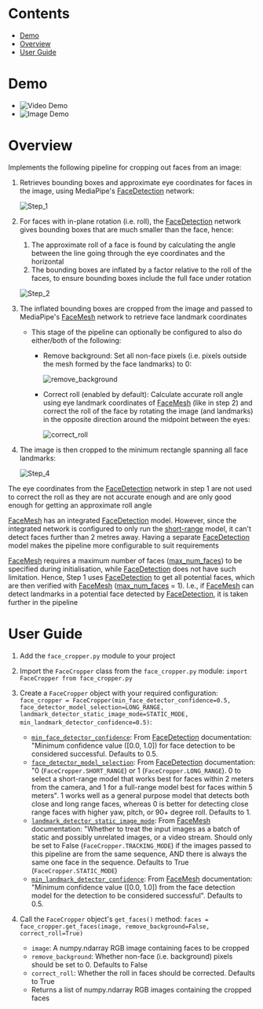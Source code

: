 # Contents
- [Demo](https://github.com/tsen-dev/face_cropper.py#demo)
- [Overview](https://github.com/tsen-dev/face_cropper.py#overview)
- [User Guide](https://github.com/tsen-dev/face_cropper.py#user-guide)

# Demo
- ![Video Demo](demo_link)
- ![Image Demo](demo_link)

# Overview
Implements the following pipeline for cropping out faces from an image:
1. Retrieves bounding boxes and approximate eye coordinates for faces in the image, using MediaPipe's [FaceDetection](https://google.github.io/mediapipe/solutions/face_detection.html) network:
   
    ![Step_1](step_1_link)
   

2. For faces with in-plane rotation (i.e. roll), the [FaceDetection](https://google.github.io/mediapipe/solutions/face_detection.html) network gives bounding boxes that are much smaller than the face, hence:
    1. The approximate roll of a face is found by calculating the angle between the line going through the eye coordinates and the horizontal
    2. The bounding boxes are inflated by a factor relative to the roll of the faces, to ensure bounding boxes include the full face under rotation
    
    ![Step_2](step_2_link) 
    

3. The inflated bounding boxes are cropped from the image and passed to MediaPipe's [FaceMesh](https://google.github.io/mediapipe/solutions/face_mesh.html) network to retrieve face landmark coordinates
    - This stage of the pipeline can optionally be configured to also do either/both of the following:
        - Remove background: Set all non-face pixels (i.e. pixels outside the mesh formed by the face landmarks) to 0:
          
            ![remove_background](remove_background_link)
        
        - Correct roll (enabled by default): Calculate accurate roll angle using eye landmark coordinates of [FaceMesh](https://google.github.io/mediapipe/solutions/face_mesh.html) (like in step 2) and correct the roll of the face by rotating the image (and landmarks) in the opposite direction around the midpoint between the eyes:
  
            ![correct_roll](correct_roll_link)

          
4. The image is then cropped to the minimum rectangle spanning all face landmarks:

    ![Step_4](step_2_link)


The eye coordinates from the [FaceDetection](https://google.github.io/mediapipe/solutions/face_detection.html) network in step 1 are not used to correct the roll as they are not accurate enough and are only good enough for getting an approximate roll angle
  

[FaceMesh](https://google.github.io/mediapipe/solutions/face_mesh.html) has an integrated [FaceDetection](https://google.github.io/mediapipe/solutions/face_detection.html) model. However, since the integrated network is configured to only run the [short-range](https://google.github.io/mediapipe/solutions/face_detection.html#model_selection) model, it can't detect faces further than 2 metres away. Having a separate [FaceDetection](https://google.github.io/mediapipe/solutions/face_detection.html) model makes the pipeline more configurable to suit requirements
  

[FaceMesh](https://google.github.io/mediapipe/solutions/face_mesh.html) requires a maximum number of faces ([max_num_faces](https://google.github.io/mediapipe/solutions/face_mesh.html#max_num_faces)) to be specified during initialisation, while [FaceDetection](https://google.github.io/mediapipe/solutions/face_detection.html) does not have such limitation. Hence, Step 1 uses [FaceDetection](https://google.github.io/mediapipe/solutions/face_detection.html) to get all potential faces, which are then verified with [FaceMesh](https://google.github.io/mediapipe/solutions/face_mesh.html) ([max_num_faces](https://google.github.io/mediapipe/solutions/face_mesh.html#max_num_faces) = 1). I.e., if [FaceMesh](https://google.github.io/mediapipe/solutions/face_mesh.html) can detect landmarks in a potential face detected by [FaceDetection](https://google.github.io/mediapipe/solutions/face_detection.html), it is taken further in the pipeline



# User Guide
1. Add the `face_cropper.py` module to your project
   

2. Import the `FaceCropper` class from the `face_cropper.py` module: `import FaceCropper from face_cropper.py`


3. Create a `FaceCropper` object with your required configuration: `face_cropper = FaceCropper(min_face_detector_confidence=0.5, face_detector_model_selection=LONG_RANGE, landmark_detector_static_image_mode=STATIC_MODE, min_landmark_detector_confidence=0.5)`:
    - [`min_face_detector_confidence`](https://google.github.io/mediapipe/solutions/face_detection.html#min_detection_confidence): From [FaceDetection](https://google.github.io/mediapipe/solutions/face_detection.html) documentation: "Minimum confidence value ([0.0, 1.0]) for face detection to be considered successful. Defaults to 0.5.
    - [`face_detector_model_selection`](https://google.github.io/mediapipe/solutions/face_detection.html#model_selection): From [FaceDetection](https://google.github.io/mediapipe/solutions/face_detection.html) documentation: "0 (`FaceCropper.SHORT_RANGE`) or 1 (`FaceCropper.LONG_RANGE`). 0 to select a short-range model that works best for faces within 2 meters from the camera, and 1 for a full-range model best for faces within 5 meters". 1 works well as a general purpose model that detects both close and long range faces, whereas 0 is better for detecting close range faces with higher yaw, pitch, or 90+ degree roll. Defaults to 1.
    - [`landmark_detector_static_image_mode`](https://google.github.io/mediapipe/solutions/face_mesh.html#static_image_mode): From [FaceMesh](https://google.github.io/mediapipe/solutions/face_mesh.html) documentation: "Whether to treat the input images as a batch of static and possibly unrelated images, or a video stream. Should only be set to False (`FaceCropper.TRACKING_MODE`) if the images passed to this pipeline are from the same sequence, AND there is always the same one face in the sequence. Defaults to True (`FaceCropper.STATIC_MODE`)
    - [`min_landmark_detector_confidence`](https://google.github.io/mediapipe/solutions/face_mesh#min_detection_confidence): From [FaceMesh](https://google.github.io/mediapipe/solutions/face_mesh.html) documentation: "Minimum confidence value ([0.0, 1.0]) from the face detection model for the detection to be considered successful". Defaults to 0.5.


4. Call the `FaceCropper` object's `get_faces()` method: `faces = face_cropper.get_faces(image, remove_background=False, correct_roll=True)`
    - `image`: A numpy.ndarray RGB image containing faces to be cropped
    - `remove_background`: Whether non-face (i.e. background) pixels should be set to 0. Defaults to False
    - `correct_roll`: Whether the roll in faces should be corrected. Defaults to True
    - Returns a list of numpy.ndarray RGB images containing the cropped faces
